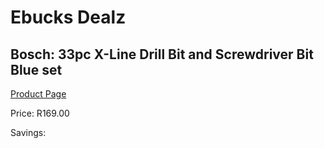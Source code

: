 
# Ebucks Dealz
## Bosch: 33pc X-Line Drill Bit and Screwdriver Bit Blue set
[Product Page](https://www.ebucks.com/web/shop/productSelected.do?prodId=1228036580&catId=717324798)

Price: R169.00

Savings: 


	